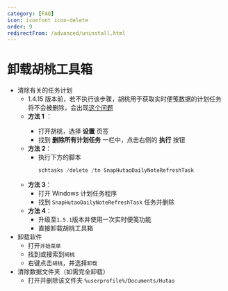 ```yaml
---
category: [FAQ]
icon: iconfont icon-delete
order: 9
redirectFrom: /advanced/uninstall.html
---
```


# 卸载胡桃工具箱

- 清除有关的任务计划
  - 1.4.15 版本前，若不执行该步骤，胡桃用于获取实时便笺数据的计划任务将不会被删除，会出现[这个问题](FAQ.md#为什么会弹出需要使用新应用以打开的对话框)
  - **方法 1** <Badge text="仅限早于 1.4.15 的版本" type="tip" />：
    - 打开胡桃，选择 **设置** 页签
    - 找到 **删除所有计划任务** 一栏中，点击右侧的 **执行** 按钮 <Badge text="需要管理员模式" type="tip" />
  - **方法 2**：
    - 执行下方的脚本
      ```PowerShell
      schtasks /delete /tn SnapHutaoDailyNoteRefreshTask
      ```
  - **方法 3**：
    - 打开 Windows 计划任务程序
    - 找到 `SnapHutaoDailyNoteRefreshTask` 任务并删除
  - **方法 4**：
    - 升级至`1.5.1`版本并使用一次实时便笺功能
    - 直接卸载胡桃工具箱
- 卸载软件
  - 打开`开始菜单`
  - 找到或搜索到`胡桃`
  - 右键点击`胡桃`，并选择`卸载`
- 清除数据文件夹（如需完全卸载）
  - 打开并删除该文件夹 `%userprofile%/Documents/Hutao`
